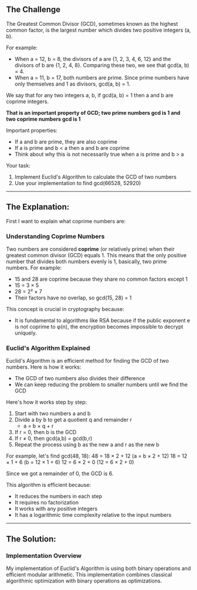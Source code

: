 ## The Challenge

The Greatest Common Divisor (GCD), sometimes known as the highest common factor, is the largest number which divides two positive integers (a, b).

For example:
- When a = 12, b = 8, the divisors of a are {1, 2, 3, 4, 6, 12} and the divisors of b are {1, 2, 4, 8}. Comparing these two, we see that gcd(a, b) = 4.
- When a = 11, b = 17, both numbers are prime. Since prime numbers have only themselves and 1 as divisors, gcd(a, b) = 1.

We say that for any two integers a, b, if gcd(a, b) = 1 then a and b are coprime integers.

**That is an important property of GCD; two prime numbers gcd is 1 and two coprime numbers gcd is 1**

Important properties:
- If a and b are prime, they are also coprime
- If a is prime and b < a then a and b are coprime
- Think about why this is not necessarily true when a is prime and b > a

Your task:
1. Implement Euclid's Algorithm to calculate the GCD of two numbers
2. Use your implementation to find gcd(66528, 52920)

---
## The Explanation:


First I want to explain what coprime numbers are:
### Understanding Coprime Numbers

Two numbers are considered **coprime** (or relatively prime) when their greatest common divisor (GCD) equals 1. This means that the only positive number that divides both numbers evenly is 1, basically, two prime numbers. For example:
- 15 and 28 are coprime because they share no common factors except 1
- 15 = 3 × 5
- 28 = 2² × 7
- Their factors have no overlap, so gcd(15, 28) = 1

This concept is crucial in cryptography because:
- It is fundamental to algorithms like RSA  because if the public exponent e is not coprime to φ(n), the encryption becomes impossible to decrypt uniquely.

### Euclid's Algorithm Explained

Euclid's Algorithm is an efficient method for finding the GCD of two numbers. Here is how it works:
- The GCD of two numbers also divides their difference
- We can keep reducing the problem to smaller numbers until we find the GCD

Here's how it works step by step:
1. Start with two numbers a and b
2. Divide a by b to get a quotient q and remainder r
   - a = b × q + r
3. If r = 0, then b is the GCD
4. If r ≠ 0, then gcd(a,b) = gcd(b,r)
5. Repeat the process using b as the new a and r as the new b

For example, let's find gcd(48, 18):
48 = 18 × 2 + 12    (a = b × 2 + 12)
18 = 12 × 1 + 6     (b = 12 × 1 + 6)
12 = 6 × 2 + 0      (12 = 6 × 2 + 0)

Since we got a remainder of 0, the GCD is 6.

This algorithm is efficient because:
- It reduces the numbers in each step
- It requires no factorization
- It works with any positive integers
- It has a logarithmic time complexity relative to the input numbers

---

## The Solution:

### Implementation Overview

My implementation of Euclid's Algorithm is using both binary operations and efficient modular arithmetic. This implementation combines classical algorithmic optimization with binary operations as optimizations.
